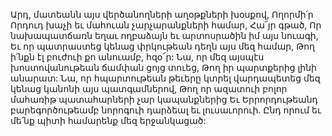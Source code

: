 
Արդ, մատեանն այս վերծանողների աղօթքների
խօսքով,
Ողորմի՛ր Որդուդ խաչի եւ մահուան
չարչարանքների համար, Հա՜յր գթած,
Որ նախապատճառն եղաւ ողբաձայն եւ
արտոսրածին իմ այս նուագի,
Եւ որ պատրաստեց կենաց փրկութեան դեղն այս
մեզ համար,
Թող ի՛նքն էլ բուժուի քո անուամբ, հզօ՜ր:
Նա, որ մեզ այսպէս խոստովանութեան ճամփան
ցոյց տուեց,
Թող իր պարտքերից լինի անարատ:
Նա, որ հպարտութեան թեւերը կտրել
վարդապետեց մեզ կենաց կանոնի այս
պատգամներով,
Թող որ ազատուի բոլոր մահառիթ
պատահարների չար կապանքներից
Եւ Երրորդութեանդ բարեգործութեամբ նորոգուի
դարձեալ եւ լուսաւորուի.
Ընդ որում եւ մե՛նք պիտի համարենք մեզ
երջանկացած:
